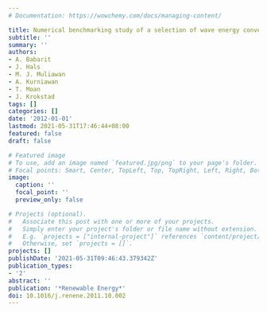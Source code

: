 ```yaml
---
# Documentation: https://wowchemy.com/docs/managing-content/

title: Numerical benchmarking study of a selection of wave energy converters
subtitle: ''
summary: ''
authors:
- A. Babarit
- J. Hals
- M. J. Muliawan
- A. Kurniawan
- T. Moan
- J. Krokstad
tags: []
categories: []
date: '2012-01-01'
lastmod: 2021-05-31T17:46:44+08:00
featured: false
draft: false

# Featured image
# To use, add an image named `featured.jpg/png` to your page's folder.
# Focal points: Smart, Center, TopLeft, Top, TopRight, Left, Right, BottomLeft, Bottom, BottomRight.
image:
  caption: ''
  focal_point: ''
  preview_only: false

# Projects (optional).
#   Associate this post with one or more of your projects.
#   Simply enter your project's folder or file name without extension.
#   E.g. `projects = ["internal-project"]` references `content/project/deep-learning/index.md`.
#   Otherwise, set `projects = []`.
projects: []
publishDate: '2021-05-31T09:46:43.379342Z'
publication_types:
- '2'
abstract: ''
publication: '*Renewable Energy*'
doi: 10.1016/j.renene.2011.10.002
---
```

